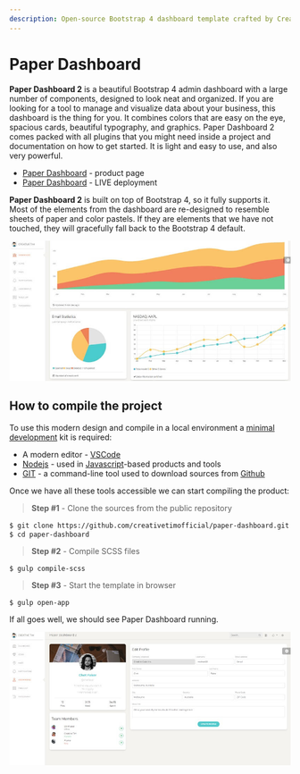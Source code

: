 ```yaml
---
description: Open-source Bootstrap 4 dashboard template crafted by Creative-Tim
---
```


# Paper Dashboard

**Paper Dashboard 2** is a beautiful Bootstrap 4 admin dashboard with a large number of components, designed to look neat and organized. If you are looking for a tool to manage and visualize data about your business, this dashboard is the thing for you. It combines colors that are easy on the eye, spacious cards, beautiful typography, and graphics. Paper Dashboard 2 comes packed with all plugins that you might need inside a project and documentation on how to get started. It is light and easy to use, and also very powerful.

* [Paper Dashboard](https://bit.ly/3ol6Tg3) - product page
* [Paper Dashboard](https://bit.ly/3eNrlmU) - LIVE deployment

**Paper Dashboard 2** is built on top of Bootstrap 4, so it fully supports it. Most of the elements from the dashboard are re-designed to resemble sheets of paper and color pastels. If they are elements that we have not touched, they will gracefully fall back to the Bootstrap 4 default.

![Paper Dashboard - Open-source Dashboard.](../../.gitbook/assets/paper-dashboard.jpg)


## How to compile the project

To use this modern design and compile in a local environment a [minimal development](../tutorials/minimal-programming-kit.md) kit is required:

* A modern editor - [VSCode](https://code.visualstudio.com/)
* [Nodejs](https://nodejs.org/en/) - used in [Javascript](https://developer.mozilla.org/en-US/docs/Web/JavaScript)-based products and tools
* [GIT](https://git-scm.com/) - a command-line tool used to download sources from [Github](https://github.com/)

Once we have all these tools accessible we can start compiling the product:

> **Step #1** - Clone the sources from the public repository

```
$ git clone https://github.com/creativetimofficial/paper-dashboard.git
$ cd paper-dashboard
```

> **Step #2** - Compile SCSS files

```
$ gulp compile-scss
```

> **Step #3** - Start the template in browser

```
$ gulp open-app
```

If all goes well, we should see Paper Dashboard running.

![Paper Dashboard - User Profile Page. ](../../.gitbook/assets/paper-dashboard-user-profile.jpg)
